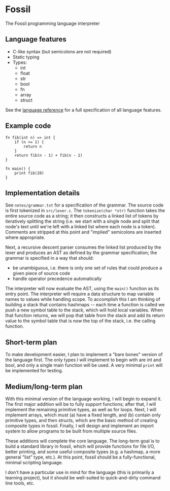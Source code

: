 # Fossil

The Fossil programming language interpreter

## Language features

- C-like syntax (but semicolons are not required)
- Static typing
- Types:
  - int
  - float
  - str
  - bool
  - fn
  - array
  - struct

See the [language reference](https://github.com/bwc3252/fossil/blob/master/LANGUAGE_REFERENCE.md) for a full specification of all language features.

## Example code

```
fn fib(int n) => int {
    if (n <= 1) {
        return n
    }
    return fib(n - 1) + fib(n - 2)
}

fn main() {
    print fib(20)
}
```

## Implementation details

See `notes/grammar.txt` for a specification of the grammar.
The source code is first tokenized in `src/lexer.c`.
The `tokenize(char *str)` function takes the entire source code as a string; it then constructs a linked list of tokens by iteratively splitting the string (i.e. we start with a single node and split that node's text until we're left with a linked list where each node is a token).
Comments are stripped at this point and "implied" semicolons are inserted where appropriate.

Next, a recursive descent parser consumes the linked list produced by the lexer and produces an AST as defined by the grammar specification; the grammar is specified in a way that should:
- be unambiguous, i.e. there is only one set of rules that could produce a given piece of source code
- handle operator precedence automatically

The interpreter will now evaluate the AST, using the `main()` function as its entry point.
The interpreter will require a data structure to map variable names to values while handling scope.
To accomplish this I am thinking of building a stack that contains hashmaps -- each time a function is called we push a new symbol table to the stack, which will hold local variables.
When that function returns, we will pop that table from the stack and add its return value to the symbol table that is now the top of the stack, i.e. the calling function.

## Short-term plan

To make development easier, I plan to implement a "bare bones" version of the language first.
The only types I will implement to begin with are int and bool, and only a single main function will be used.
A very minimal `print` will be implemented for testing.

## Medium/long-term plan

With this minimal version of the language working, I will begin to expand it.
The first major addition will be to fully support functions; after that, I will implement the remaining primitive types, as well as for loops.
Next, I will implement arrays, which must (a) have a fixed length, and (b) contain only primitive types, and then structs, which are the basic method of creating composite types in fossil.
Finally, I will design and implement an import system to allow programs to be built from multiple source files.

These additions will complete the core language.
The long-term goal is to build a standard library in fossil, which will provide functions for file I/O, better printing, and some useful composite types (e.g. a hashmap, a more general "list" type, etc.).
At this point, fossil should be a fully-functional, minimal scripting language.

I don't have a particular use in mind for the language (this is primarily a learning project), but it should be well-suited to quick-and-dirty command line tools, etc.

